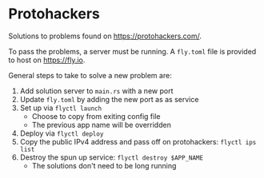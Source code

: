 # Protohackers

Solutions to problems found on https://protohackers.com/.

To pass the problems, a server must be running. A `fly.toml`
file is provided to host on https://fly.io.

General steps to take to solve a new problem are:

1. Add solution server to `main.rs` with a new port
1. Update `fly.toml` by adding the new port as as service
1. Set up via `flyctl launch`
    - Choose to copy from exiting config file
    - The previous app name will be overridden
1. Deploy via `flyctl deploy`
1. Copy the public IPv4 address and pass off on protohackers: `flyctl ips list`
1. Destroy the spun up service: `flyctl destroy $APP_NAME`
    - The solutions don't need to be long running
